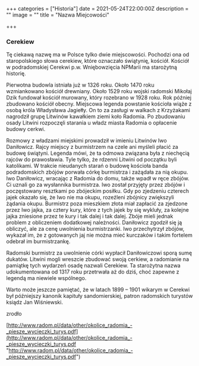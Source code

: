 +++
categories = ["Historia"]
date = 2021-05-24T22:00:00Z
description = ""
image = ""
title = "Nazwa Miejcowości"

+++
### Cerekiew

Tę ciekawą nazwę ma w Polsce tylko dwie miejscowości. Pochodzi ona od staropolskiego słowa cerekiew, które oznaczało świątynię, kościół. Kościół w podradomskiej Cerekwi p.w. Wniębowzięcia NPMarii ma starożytną historię. 

Pierwotna budowla istniała już w 1326 roku. Około 1470 roku wzmiankowano kościół drewniany. Około 1529 roku wojski radomski Mikołaj Dzik fundował kościół murowany, który rozebrano w 1928 roku. Rok później zbudowano kościół obecny. Miejscowa legenda powstanie kościoła wiąże z osobą króla Władysława Jagiełły. On to za zasługi w walkach z Krzyżakami nagrodził grupę Litwinów kawałkiem ziemi koło Radomia. Po zbudowaniu osady Litwini rozpoczęli starania u władz miasta Radomia o opłacenie budowy cerkwi. 

Rozmowy z władzami miejskimi prowadził w imieniu Litwinów Iwo Daniłowicz. Rajcy miejscy z burmistrzem na czele ani myśleli płacić za budowę świątyni. Legenda mówi, że ta odmowa związana była z niechęcią rajców do prawosławia. Tyle tylko, że rdzenni Litwini od początku byli katolikami. W trakcie nieudanych starań o budowę kościoła banda podradomskich zbójów porwała córkę burmistrza i zażądała za nią okupu. Iwo Daniłowicz, wracając z Radomia do domu, także wpadł w ręce zbójów. Ci uznali go za wysłannika burmistrza. Iwo został przyjęty przez zbójów i poczęstowany resztkami po zbójeckim posiłku. Gdy po zjedzeniu czterech jajek okazało się, że Iwo nie ma okupu, rozeźleni zbójnicy zwiększyli żądania okupu. Burmistrz poza mieszkiem złota miał zapłacić za zjedzone przez Iwo jajka, za cztery kury, które z tych jajek by się wykluły, za kolejne jajka zniesione przez te kury i tak dalej i tak dalej. Zbóje mieli jednak problem z obliczeniem dodatkowej należności. Daniłowicz zgodził się ją obliczyć, ale za cenę uwolnienia burmistrzanki. Iwo przechytrzył zbójów, wykazał im, że z gotowanych jaj nie można mieć kurczaków i takim fortelem odebrał im burmistrzankę.

 Radomski burmistrz za uwolnienie córki wypłacił Daniłowiczowi sporą sumę dukatów. Litwini mogli wreszcie zbudować swoją cerkiew, a radomianie na pamiątkę tych wydarzeń osadę nazwali Cerekiew. Ta starożytna nazwa udokumentowana od 1317 roku przetrwała aż do dziś, choć zapewne z legendą ma niewiele wspólnego. 

Warto może jeszcze pamiętać, że w latach 1899 – 1901 wikarym w Cerekwi był późniejszy kanonik kapituły sandomierskiej, patron radomskich turystów ksiądz Jan Wiśniewski.

zrodło

[http://www.radom.pl/data/other/okolice_radomia_-_piesze_wycieczki_turys.pdf](http://www.radom.pl/data/other/okolice_radomia_-_piesze_wycieczki_turys.pdf "http://www.radom.pl/data/other/okolice_radomia_-_piesze_wycieczki_turys.pdf")